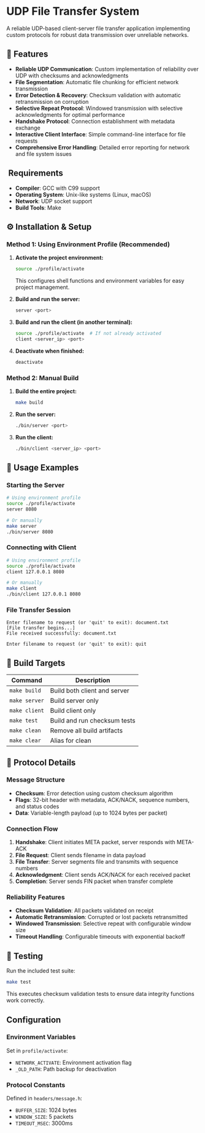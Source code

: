 # UDP File Transfer System

A reliable UDP-based client-server file transfer application implementing custom protocols for robust data transmission over unreliable networks.

## 🚀 Features

- **Reliable UDP Communication**: Custom implementation of reliability over UDP with checksums and acknowledgments
- **File Segmentation**: Automatic file chunking for efficient network transmission
- **Error Detection & Recovery**: Checksum validation with automatic retransmission on corruption
- **Selective Repeat Protocol**: Windowed transmission with selective acknowledgments for optimal performance  
- **Handshake Protocol**: Connection establishment with metadata exchange
- **Interactive Client Interface**: Simple command-line interface for file requests
- **Comprehensive Error Handling**: Detailed error reporting for network and file system issues

## ️ Requirements

- **Compiler**: GCC with C99 support
- **Operating System**: Unix-like systems (Linux, macOS)
- **Network**: UDP socket support
- **Build Tools**: Make

## ⚙️ Installation & Setup

### Method 1: Using Environment Profile (Recommended)

1. **Activate the project environment:**
   ```bash
   source ./profile/activate
   ```
   This configures shell functions and environment variables for easy project management.

2. **Build and run the server:**
   ```bash
   server <port>
   ```

3. **Build and run the client (in another terminal):**
   ```bash
   source ./profile/activate  # If not already activated
   client <server_ip> <port>
   ```

4. **Deactivate when finished:**
   ```bash
   deactivate
   ```

### Method 2: Manual Build

1. **Build the entire project:**
   ```bash
   make build
   ```

2. **Run the server:**
   ```bash
   ./bin/server <port>
   ```

3. **Run the client:**
   ```bash
   ./bin/client <server_ip> <port>
   ```

## 🎯 Usage Examples

### Starting the Server
```bash
# Using environment profile
source ./profile/activate
server 8080

# Or manually
make server
./bin/server 8080
```

### Connecting with Client
```bash
# Using environment profile  
source ./profile/activate
client 127.0.0.1 8080

# Or manually
make client
./bin/client 127.0.0.1 8080
```

### File Transfer Session
```
Enter filename to request (or 'quit' to exit): document.txt
[File transfer begins...]
File received successfully: document.txt

Enter filename to request (or 'quit' to exit): quit
```

## 🔧 Build Targets

| Command | Description |
|---------|-------------|
| `make build` | Build both client and server |
| `make server` | Build server only |
| `make client` | Build client only |
| `make test` | Build and run checksum tests |
| `make clean` | Remove all build artifacts |
| `make clear` | Alias for clean |

## 📡 Protocol Details

### Message Structure
- **Checksum**: Error detection using custom checksum algorithm
- **Flags**: 32-bit header with metadata, ACK/NACK, sequence numbers, and status codes
- **Data**: Variable-length payload (up to 1024 bytes per packet)

### Connection Flow
1. **Handshake**: Client initiates META packet, server responds with META-ACK
2. **File Request**: Client sends filename in data payload  
3. **File Transfer**: Server segments file and transmits with sequence numbers
4. **Acknowledgment**: Client sends ACK/NACK for each received packet
5. **Completion**: Server sends FIN packet when transfer complete

### Reliability Features
- **Checksum Validation**: All packets validated on receipt
- **Automatic Retransmission**: Corrupted or lost packets retransmitted  
- **Windowed Transmission**: Selective repeat with configurable window size
- **Timeout Handling**: Configurable timeouts with exponential backoff

## 🧪 Testing

Run the included test suite:
```bash
make test
```

This executes checksum validation tests to ensure data integrity functions work correctly.

##  Configuration

### Environment Variables
Set in `profile/activate`:
- `NETWORK_ACTIVATE`: Environment activation flag
- `_OLD_PATH`: Path backup for deactivation

### Protocol Constants
Defined in `headers/message.h`:
- `BUFFER_SIZE`: 1024 bytes
- `WINDOW_SIZE`: 5 packets  
- `TIMEOUT_MSEC`: 3000ms
